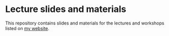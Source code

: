 # Lecture slides and materials

This repository contains slides and materials for the lectures and workshops listed on [my website](https://remidefleurian.com/#teaching).